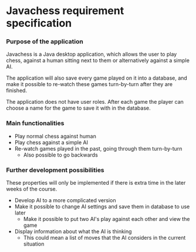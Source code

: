 # Javachess requirement specification

### Purpose of the application

Javachess is a Java desktop application, which allows the user to play chess, against a human sitting next to them or alternatively against a simple AI.

The application will also save every game played on it into a database, and make it possible to re-watch these games turn-by-turn after they are finished.

The application does not have user roles. After each game the player can choose a name for the game to save it with in the database.

### Main functionalities

+ Play normal chess against human
+ Play chess against a simple AI
+ Re-watch games played in the past, going through them turn-by-turn
  + Also possible to go backwards

### Further development possibilities

These properties will only be implemented if there is extra time in the later weeks of the course.

+ Develop AI to a more complicated version
+ Make it possible to change AI settings and save them in database to use later
  + Make it possible to put two AI's play against each other and view the game
+ Display information about what the AI is thinking
  + This could mean a list of moves that the AI considers in the current situation 

